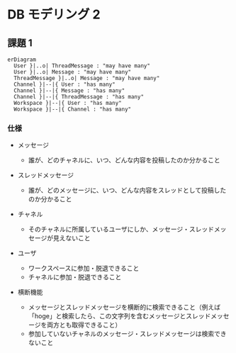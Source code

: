 # DB モデリング 2

## 課題 1

```mermaid
erDiagram
  User }|..o| ThreadMessage : "may have many"
  User }|..o| Message : "may have many"
  ThreadMessage }|..o| Message : "may have many"
  Channel }|--|{ User : "has many"
  Channel }|--|{ Message : "has many"
  Channel }|--|{ ThreadMessage : "has many"
  Workspace }|--|{ User : "has many"
  Workspace }|--|{ Channel : "has many"
```

### 仕様

- メッセージ

  - 誰が、どのチャネルに、いつ、どんな内容を投稿したのか分かること

- スレッドメッセージ

  - 誰が、どのメッセージに、いつ、どんな内容をスレッドとして投稿したのか分かること

- チャネル

  - そのチャネルに所属しているユーザにしか、メッセージ・スレッドメッセージが見えないこと

- ユーザ

  - ワークスペースに参加・脱退できること
  - チャネルに参加・脱退できること

- 横断機能
  - メッセージとスレッドメッセージを横断的に検索できること（例えば「hoge」と検索したら、この文字列を含むメッセージとスレッドメッセージを両方とも取得できること）
  - 参加していないチャネルのメッセージ・スレッドメッセージは検索できないこと
